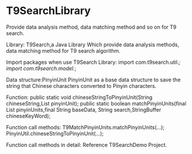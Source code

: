 T9SearchLibrary
===============

Provide data analysis method, data matching method and so on for T9 search.


Library:
T9Search,a Java Library Which provide data analysis methods, data matching method  for T9 search algorithm.

Import packages when use T9Search Library:
import com.t9search.util.*;
import com.t9search.model.*;

Data structure:PinyinUnit
PinyinUnit as a base data structure to save the string that Chinese characters  converted to Pinyin characters.

Function:
public static void chineseStringToPinyinUnit(String chineseString,List<PinyinUnit> pinyinUnit);
public static boolean matchPinyinUnits(final List<PinyinUnit> pinyinUnits,final String baseData, String search,StringBuffer chineseKeyWord);

Function call methods:
T9MatchPinyinUnits.matchPinyinUnits(...);
PinyinUtil.chineseStringToPinyinUnit(...);

Function call methods in detail:
Reference T9SearchDemo Project.
